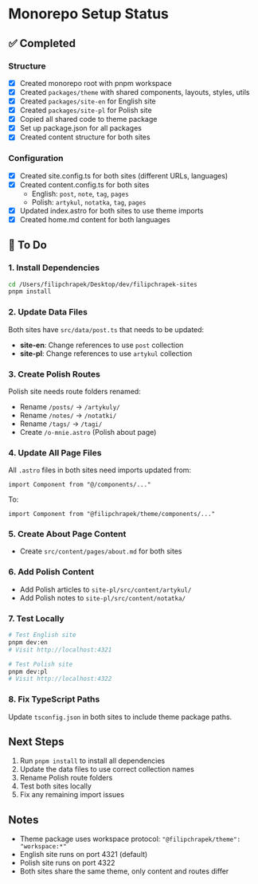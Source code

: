 # Monorepo Setup Status

## ✅ Completed

### Structure
- [x] Created monorepo root with pnpm workspace
- [x] Created `packages/theme` with shared components, layouts, styles, utils
- [x] Created `packages/site-en` for English site
- [x] Created `packages/site-pl` for Polish site
- [x] Copied all shared code to theme package
- [x] Set up package.json for all packages
- [x] Created content structure for both sites

### Configuration
- [x] Created site.config.ts for both sites (different URLs, languages)
- [x] Created content.config.ts for both sites
  - English: `post`, `note`, `tag`, `pages`
  - Polish: `artykul`, `notatka`, `tag`, `pages`
- [x] Updated index.astro for both sites to use theme imports
- [x] Created home.md content for both languages

## 🚧 To Do

### 1. Install Dependencies
```bash
cd /Users/filipchrapek/Desktop/dev/filipchrapek-sites
pnpm install
```

### 2. Update Data Files
Both sites have `src/data/post.ts` that needs to be updated:
- **site-en**: Change references to use `post` collection
- **site-pl**: Change references to use `artykul` collection

### 3. Create Polish Routes
Polish site needs route folders renamed:
- Rename `/posts/` → `/artykuly/`
- Rename `/notes/` → `/notatki/`  
- Rename `/tags/` → `/tagi/`
- Create `/o-mnie.astro` (Polish about page)

### 4. Update All Page Files
All `.astro` files in both sites need imports updated from:
```astro
import Component from "@/components/..."
```
To:
```astro
import Component from "@filipchrapek/theme/components/..."
```

### 5. Create About Page Content
- Create `src/content/pages/about.md` for both sites

### 6. Add Polish Content
- Add Polish articles to `site-pl/src/content/artykul/`
- Add Polish notes to `site-pl/src/content/notatka/`

### 7. Test Locally
```bash
# Test English site
pnpm dev:en
# Visit http://localhost:4321

# Test Polish site  
pnpm dev:pl
# Visit http://localhost:4322
```

### 8. Fix TypeScript Paths
Update `tsconfig.json` in both sites to include theme package paths.

## Next Steps

1. Run `pnpm install` to install all dependencies
2. Update the data files to use correct collection names
3. Rename Polish route folders
4. Test both sites locally
5. Fix any remaining import issues

## Notes

- Theme package uses workspace protocol: `"@filipchrapek/theme": "workspace:*"`
- English site runs on port 4321 (default)
- Polish site runs on port 4322
- Both sites share the same theme, only content and routes differ
